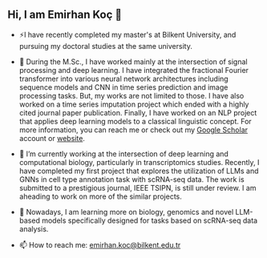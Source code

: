 ## Hi, I am Emirhan Koç 👋

- ⚡I have recently completed my master's at Bilkent University, and pursuing my doctoral studies at the same university.
  
-  :monocle_face: During the M.Sc., I have worked mainly at the intersection of signal processing and deep learning. I have integrated the fractional Fourier transformer into various neural network architectures including sequence models and CNN in time series prediction and image processing tasks. But, my works are not limited to those. I have also worked on a time series imputation project which ended with a highly cited journal paper publication. Finally, I have worked on an NLP project that applies deep learning models to a classical linguistic concept. For more information, you can reach me or check out my [Google Scholar](https://scholar.google.com/citations?user=eUaNFf0AAAAJ&hl=en) account or [website](https://kocemir.github.io/).
  
- 🔭 I’m currently working at the intersection of deep learning and computational biology, particularly in transcriptomics studies. Recently, I have completed my first project that explores the utilization of LLMs and GNNs in cell type annotation task with scRNA-seq data. The work is submitted to a prestigious journal, IEEE TSIPN, is still under review. I am aheading to work on more of the similar projects. 

- 🌱 Nowadays, I am learning more on biology, genomics and novel LLM-based models specifically designed for tasks based on scRNA-seq data analysis.

- 📫 How to reach me: emirhan.koc@bilkent.edu.tr
<!--
**kocemir/kocemir** is a ✨ _special_ ✨ repository because its `README.md` (this file) appears on your GitHub profile.

Here are some ideas to get you started:

- 👯 I’m looking to collaborate on ...
- 🤔 I’m looking for help with ...
- 💬 Ask me about ...

- 😄 Pronouns: ...
- ⚡ Fun fact: 
-->
